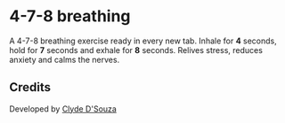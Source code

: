 # 4-7-8 breathing
A 4-7-8 breathing exercise ready in every new tab. Inhale for **4** seconds, hold for **7** seconds and exhale for **8** seconds. Relives stress, reduces anxiety and calms the nerves.

## Credits
Developed by [Clyde D'Souza](https://clydedsouza.net/)
